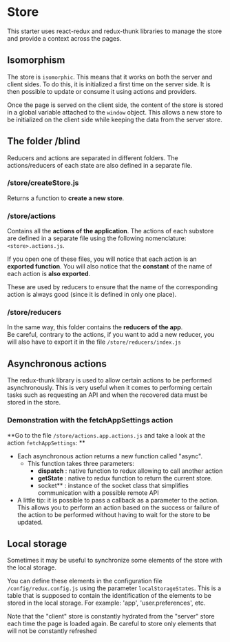 # Store

This starter uses react-redux and redux-thunk libraries to manage the store and provide a context across the pages.


## Isomorphism

The store is `isomorphic`. This means that it works on both the server and client sides. To do this, it is initialized a first time on the server side. It is then possible to update or consume it using actions and providers. 

Once the page is served on the client side, the content of the store is stored in a global variable attached to the `window` object. This allows a new store to be initialized on the client side while keeping the data from the server store.


## The folder /blind
  
Reducers and actions are separated in different folders. The actions/reducers of each state are also defined in a separate file.  
  
### /store/createStore.js  
  
Returns a function to **create a new store**.  
  
### /store/actions  
  
Contains all the **actions of the application**. The actions of each substore are defined in a separate file using the following nomenclature: `<store>.actions.js`.  
  
If you open one of these files, you will notice that each action is an **exported function**. You will also notice that the **constant** of the name of each action is **also exported**.  
  
These are used by reducers to ensure that the name of the corresponding action is always good (since it is defined in only one place).  
  
### /store/reducers  
  
In the same way, this folder contains the **reducers of the app**.  
Be careful, contrary to the actions, if you want to add a new reducer, you will also have to export it in the file `/store/reducers/index.js`


## Asynchronous actions

The redux-thunk library is used to allow certain actions to be performed asynchronously. This is very useful when it comes to performing certain tasks such as requesting an API and when the recovered data must be stored in the store. 


### Demonstration with the fetchAppSettings action

**Go to the file `/store/actions.app.actions.js` and take a look at the action `fetchAppSettings`: **

- Each asynchronous action returns a new function called "async".
	- This function takes three parameters:
		- **dispatch** : native function to redux allowing to call another action
		- **getState** : native to redux function to return the current store.
		- socket** : instance of the socket class that simplifies communication with a possible remote API
- A little tip: it is possible to pass a callback as a parameter to the action. This allows you to perform an action based on the success or failure of the action to be performed without having to wait for the store to be updated.


## Local storage

Sometimes it may be useful to synchronize some elements of the store with the local storage. 

You can define these elements in the configuration file `/config/redux.config.js` using the parameter `localStorageStates`. This is a table that is supposed to contain the identification of the elements to be stored in the local storage. For example: 'app', 'user.preferences', etc.

Note that the "client" store is constantly hydrated from the "server" store each time the page is loaded again. Be careful to store only elements that will not be constantly refreshed
